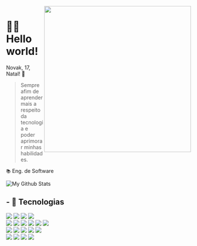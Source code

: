 <img src="https://raw.githubusercontent.com/MicaelliMedeiros/micaellimedeiros/master/image/computer-illustration.png" min-width="400px" max-width="400px" width="400px" align="right">

<h1>🙋‍♂️ Hello world!</h1>

Novak, 17, Natal! 👾

> Sempre afim de aprender mais a respeito da tecnologia e poder aprimorar minhas habilidades.

`📚` Eng. de Software

<img align="center" href="https://novakdev.com.br" target="_blank" src="https://github-readme-stats.vercel.app/api/top-langs/?username=Novakzwq&layout=compact&theme=transparent" alt="My Github Stats">

## - 🧠 Tecnologias

[![](https://skillicons.dev/icons?i=js)](https://novakdev.com.br)
[![](https://skillicons.dev/icons?i=ts)](https://novakdev.com.br)
[![](https://skillicons.dev/icons?i=bun)](https://novakdev.com.br)
[![](https://skillicons.dev/icons?i=nodejs)](https://novakdev.com.br)
<br>
[![](https://skillicons.dev/icons?i=vite)](https://novakdev.com.br)
[![](https://skillicons.dev/icons?i=react)](https://novakdev.com.br)
[![](https://skillicons.dev/icons?i=svelte)](https://novakdev.com.br)
[![](https://skillicons.dev/icons?i=vue)](https://novakdev.com.br)
[![](https://skillicons.dev/icons?i=solidjs)](https://novakdev.com.br)
[![](https://skillicons.dev/icons?i=next)](https://novakdev.com.br)
<br>
[![](https://skillicons.dev/icons?i=css)](https://novakdev.com.br)
[![](https://skillicons.dev/icons?i=tailwind)](https://novakdev.com.br)
[![](https://skillicons.dev/icons?i=styledcomponents)](https://novakdev.com.br)
[![](https://skillicons.dev/icons?i=sass)](https://novakdev.com.br)
[![](https://skillicons.dev/icons?i=bootstrap)](https://novakdev.com.br)
<br>
[![](https://skillicons.dev/icons?i=mongodb)](https://novakdev.com.br)
[![](https://skillicons.dev/icons?i=mysql)](https://novakdev.com.br)
[![](https://skillicons.dev/icons?i=postgresql)](https://novakdev.com.br)
[![](https://skillicons.dev/icons?i=prisma)](https://novakdev.com.br)
